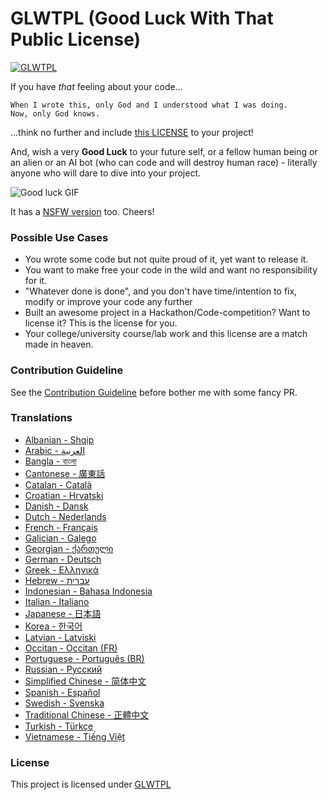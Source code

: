 # GLWTPL (Good Luck With That Public License)

[![GLWTPL](https://img.shields.io/badge/GLWT-Public_License-red.svg)](https://github.com/me-shaon/GLWTPL)

If you have *that* feeling about your code...

```
When I wrote this, only God and I understood what I was doing.
Now, only God knows.
```

...think no further and include [this LICENSE](./LICENSE) to your project!

And, wish a very **Good Luck** to your future self, or a fellow human being or an alien or an AI bot (who can code and will destroy human race) - literally anyone who will dare to dive into your project.

![Good luck GIF](./good-luck.gif)

It has a [NSFW version](./NSFW_LICENSE) too. Cheers!

### Possible Use Cases
- You wrote some code but not quite proud of it, yet want to release it.
- You want to make free your code in the wild and want no responsibility for it.
- "Whatever done is done", and you don't have time/intention to fix, modify or improve your code any further
- Built an awesome project in a Hackathon/Code-competition? Want to license it? This is the license for you.
- Your college/university course/lab work and this license are a match made in heaven.

### Contribution Guideline
See the [Contribution Guideline](https://github.com/me-shaon/GLWTPL/wiki#contribution-guideline) before bother me with some fancy PR.

### Translations
* [Albanian - Shqip](translations/LICENSE_al-AL)
* [Arabic - العربية](translations/LICENSE_ar-AR)
* [Bangla - বাংলা](translations/LICENSE_bn-BN)
* [Cantonese - 廣東話](translations/LICENSE_zh-HK)
* [Catalan - Català](translations/LICENSE_cat-CAT)
* [Croatian - Hrvatski](translations/LICENSE_hr-HR)
* [Danish - Dansk](translations/LICENSE_da-DK)
* [Dutch - Nederlands](translations/LICENSE_nl-NL)
* [French - Français](translations/LICENSE_fr-FR)
* [Galician - Galego](translations/NSFW_LICENSE_gl-GL)
* [Georgian - ქართული](translations/LICENSE_ka-GE)
* [German - Deutsch](translations/LICENSE_de-DE)
* [Greek - Ελληνικά](translations/LICENSE_gr-GR)
* [Hebrew - עברית](translations/LICENSE_he-HE)
* [Indonesian - Bahasa Indonesia](translations/LICENSE_id-ID)
* [Italian - Italiano](translations/LICENSE_it-IT)
* [Japanese - 日本語](translations/LICENSE_ja-JP)
* [Korea - 한국어](translations/LICENSE_ko-KR)
* [Latvian - Latviski](translations/LICENSE_lv-LV)
* [Occitan - Occitan (FR)](translations/LICENSE_oc-FR)
* [Portuguese - Português (BR)](translations/LICENSE_pt-BR)
* [Russian - Русский](translations/LICENSE_ru-RU)
* [Simplified Chinese - 简体中文](translations/LICENSE_zh-CN)
* [Spanish - Español](translations/LICENSE_es-ES)
* [Swedish - Svenska](translations/LICENSE_sv-SE)
* [Traditional Chinese - 正體中文](translations/LICENSE_zh-TW)
* [Turkish - Türkçe](translations/LICENSE_tr-TR)
* [Vietnamese - Tiếng Việt](translations/LICENSE_vn-VN)

### License
This project is licensed under [GLWTPL](./LICENSE)
